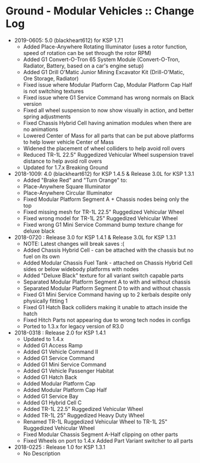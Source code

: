 # Ground - Modular Vehicles :: Change Log

* 2019-0605: 5.0 (blackheart612) for KSP 1.7.1
	+ Added Place-Anywhere Rotating Illuminator (uses a rotor function, speed of rotation can be set through the rotor RPM)
	+ Added G1 Convert-O-Tron 65 System Module (Convert-O-Tron, Radiator, Battery, based on a car's engine setup)
	+ Added G1 Drill O'Matic Junior Mining Excavator Kit (Drill-O'Matic, Ore Storage, Radiator)
	+ Fixed issue where Modular Platform Cap, Modular Platform Cap Half is not switching textures
	+ Fixed issue where G1 Service Command has wrong normals on Black version
	+ Fixed all wheel suspension to now show visually in action, and better spring adjustments
	+ Fixed Chassis Hybrid Cell having animation modules when there are no animations
	+ Lowered Center of Mass for all parts that can be put above platforms to help lower vehicle Center of Mass
	+ Widened the placement of wheel colliders to help avoid roll overs
	+ Reduced TR-1L 22.5" Ruggedized Vehicular Wheel suspension travel distance to help avoid roll overs
	+ Updated for 1.7.x Breaking Ground
* 2018-1009: 4.0 (blackheart612) for KSP 1.4.5 & Release 3.0L for KSP 1.3.1
	+ Added "Brake Red" and "Turn Orange" to:
	+ Place-Anywhere Square Illuminator
	+ Place-Anywhere Circular Illuminator
	+ Fixed Modular Platform Segment A + Chassis nodes being only the top
	+ Fixed missing mesh for TR-1L 22.5" Ruggedized Vehicular Wheel
	+ Fixed wrong model for TR-1L 25" Ruggedized Vehicular Wheel
	+ Fixed wrong G1 Mini Service Command bump texture change for deluxe black
* 2018-0720 : Release 3.0 for KSP 1.4.1 & Release 3.0L for KSP 1.3.1
	- NOTE: Latest changes will break saves :(
	- Added Chassis Hybrid Cell - can be attached with the chassis but no fuel on its own
	- Added Modular Chassis Fuel Tank - attached on Chassis Hybrid Cell sides or below widebody platforms with nodes
	- Added "Deluxe Black" texture for all variant switch capable parts
	- Separated Modular Platform Segment A to with and without chassis
	- Separated Modular Platform Segment D to with and without chassis
	- Fixed G1 Mini Service Command having up to 2 kerbals despite only physically fitting 1
	- Fixed G1 Hatch Back colliders making it unable to attach inside the hatch
	- Fixed Hitch Parts not appearing due to wrong tech nodes in configs
	- Ported to 1.3.x for legacy version of R3.0
* 2018-0318 : Release 2.0 for KSP 1.4.1
	- Updated to 1.4.x
	- Added G1 Access Ramp
	- Added G1 Vehicle Command II
	- Added G1 Service Command
	- Added G1 Mini Service Command
	- Added G1 Vehicle Passenger Habitat
	- Added G1 Hatch Back
	- Added Modular Platform Cap
	- Added Modular Platform Cap Half
	- Added G1 Service Bay
	- Added G1 Hybrid Cell C
	- Added TR-1L 22.5" Ruggedized Vehicular Wheel
	- Added TR-1L 25" Ruggedized Heavy Duty Wheel
	- Renamed TR-1L Ruggedized Vehicular Wheel to  TR-1L 25" Ruggedized Vehicular Wheel
	- Fixed Modular Chassis Segment A-Half clipping on other parts
	- Fixed Wheels on port to 1.4.x
Added Part Variant switcher to all parts
* 2018-0225 : Release 1.0 for KSP 1.3.1
	- No Description
